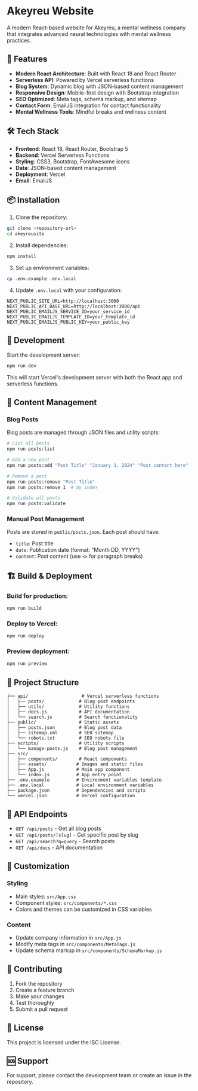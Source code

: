 # Akeyreu Website

A modern React-based website for Akeyreu, a mental wellness company that integrates advanced neural technologies with mental wellness practices.

## 🚀 Features

- **Modern React Architecture**: Built with React 18 and React Router
- **Serverless API**: Powered by Vercel serverless functions
- **Blog System**: Dynamic blog with JSON-based content management
- **Responsive Design**: Mobile-first design with Bootstrap integration
- **SEO Optimized**: Meta tags, schema markup, and sitemap
- **Contact Form**: EmailJS integration for contact functionality
- **Mental Wellness Tools**: Mindful breaks and wellness content

## 🛠️ Tech Stack

- **Frontend**: React 18, React Router, Bootstrap 5
- **Backend**: Vercel Serverless Functions
- **Styling**: CSS3, Bootstrap, FontAwesome icons
- **Data**: JSON-based content management
- **Deployment**: Vercel
- **Email**: EmailJS

## 📦 Installation

1. Clone the repository:
```bash
git clone <repository-url>
cd akeyreusite
```

2. Install dependencies:
```bash
npm install
```

3. Set up environment variables:
```bash
cp .env.example .env.local
```

4. Update `.env.local` with your configuration:
```env
NEXT_PUBLIC_SITE_URL=http://localhost:3000
NEXT_PUBLIC_API_BASE_URL=http://localhost:3000/api
NEXT_PUBLIC_EMAILJS_SERVICE_ID=your_service_id
NEXT_PUBLIC_EMAILJS_TEMPLATE_ID=your_template_id
NEXT_PUBLIC_EMAILJS_PUBLIC_KEY=your_public_key
```

## 🚀 Development

Start the development server:
```bash
npm run dev
```

This will start Vercel's development server with both the React app and serverless functions.

## 📝 Content Management

### Blog Posts

Blog posts are managed through JSON files and utility scripts:

```bash
# List all posts
npm run posts:list

# Add a new post
npm run posts:add "Post Title" "January 1, 2024" "Post content here"

# Remove a post
npm run posts:remove "Post Title"
npm run posts:remove 1  # by index

# Validate all posts
npm run posts:validate
```

### Manual Post Management

Posts are stored in `public/posts.json`. Each post should have:
- `title`: Post title
- `date`: Publication date (format: "Month DD, YYYY")
- `content`: Post content (use `<>` for paragraph breaks)

## 🏗️ Build & Deployment

### Build for production:
```bash
npm run build
```

### Deploy to Vercel:
```bash
npm run deploy
```

### Preview deployment:
```bash
npm run preview
```

## 📁 Project Structure

```
├── api/                    # Vercel serverless functions
│   ├── posts/             # Blog post endpoints
│   ├── utils/             # Utility functions
│   ├── docs.js            # API documentation
│   └── search.js          # Search functionality
├── public/                # Static assets
│   ├── posts.json         # Blog post data
│   ├── sitemap.xml        # SEO sitemap
│   └── robots.txt         # SEO robots file
├── scripts/               # Utility scripts
│   └── manage-posts.js    # Blog post management
├── src/
│   ├── components/        # React components
│   ├── assets/           # Images and static files
│   ├── App.js            # Main app component
│   └── index.js          # App entry point
├── .env.example          # Environment variables template
├── .env.local            # Local environment variables
├── package.json          # Dependencies and scripts
└── vercel.json           # Vercel configuration
```

## 🔧 API Endpoints

- `GET /api/posts` - Get all blog posts
- `GET /api/posts/[slug]` - Get specific post by slug
- `GET /api/search?q=query` - Search posts
- `GET /api/docs` - API documentation

## 🎨 Customization

### Styling
- Main styles: `src/App.css`
- Component styles: `src/components/*.css`
- Colors and themes can be customized in CSS variables

### Content
- Update company information in `src/App.js`
- Modify meta tags in `src/components/MetaTags.js`
- Update schema markup in `src/components/SchemaMarkup.js`

## 🤝 Contributing

1. Fork the repository
2. Create a feature branch
3. Make your changes
4. Test thoroughly
5. Submit a pull request

## 📄 License

This project is licensed under the ISC License.

## 🆘 Support

For support, please contact the development team or create an issue in the repository.

